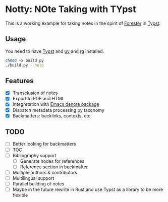 # Notty: NOte Taking with TYpst

This is a working example for taking notes in the spirit of [Forester](https://www.forester-notes.org/index/index.xml) in [Typst](https://github.com/typst/typst).

## Usage

You need to have [Typst](https://github.com/typst/typst) and [uv](https://docs.astral.sh/uv/) and [rg](https://github.com/BurntSushi/ripgrep) installed.

```bash
chmod +x build.py
./build.py --help
```

## Features

- [x] Transclusion of notes
- [x] Export to PDF and HTML
- [x] Integretation with [Emacs denote package](https://protesilaos.com/emacs/denote)
- [x] Dispatch metadata processing by taxonomy
- [x] Backmatters: backlinks, contexts, etc.

## TODO
- [ ] Better looking for backmatters
- [ ] TOC
- [ ] Bibliography support
    - [ ] Generate nodes for references
    - [ ] Reference section in backmatter
- [ ] Multiple authors & contributors
- [ ] Multilingual support
- [ ] Parallel building of notes
- [ ] Maybe in the future rewrite in Rust and use Typst as a library to be more flexible